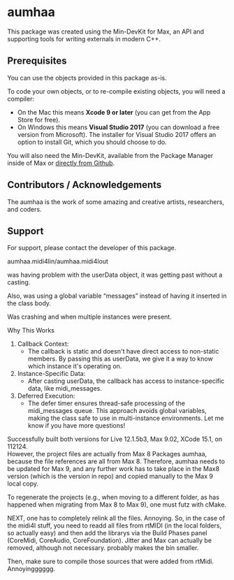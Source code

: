 # aumhaa
This package was created using the Min-DevKit for Max, an API and supporting tools for writing externals in modern C++.



## Prerequisites

You can use the objects provided in this package as-is.

To code your own objects, or to re-compile existing objects, you will need a compiler:

* On the Mac this means **Xcode 9 or later** (you can get from the App Store for free). 
* On Windows this means **Visual Studio 2017** (you can download a free version from Microsoft). The installer for Visual Studio 2017 offers an option to install Git, which you should choose to do.

You will also need the Min-DevKit, available from the Package Manager inside of Max or [directly from Github](https://github.com/Cycling74/min-devkit).




## Contributors / Acknowledgements

The aumhaa is the work of some amazing and creative artists, researchers, and coders.



## Support

For support, please contact the developer of this package.


aumhaa.midi4lin/aumhaa.midi4lout

was having problem with the userData object, it was getting past without a casting. 

Also, was using a global variable “messages” instead of having it inserted in the class body. 

Was crashing and when multiple instances were present. 

Why This Works
1. Callback Context:
    * The callback is static and doesn't have direct access to non-static members. By passing this as userData, we give it a way to know which instance it's operating on.
2. Instance-Specific Data:
    * After casting userData, the callback has access to instance-specific data, like midi_messages.
3. Deferred Execution:
    * The defer timer ensures thread-safe processing of the midi_messages queue.
This approach avoids global variables, making the class safe to use in multi-instance environments. Let me know if you have more questions!


Successfully built both versions for Live 12.1.5b3, Max 9.02, XCode 15.1, on 112124.  
However, the project files are actually from Max 8 Packages aumhaa, because the file references are all from Max 8.  Therefore, aumhaa needs to be updated for Max 9, and any further work has to take place in the Max8 version (which is the version in repo) and copied manually to the Max 9 local copy. 

To regenerate the projects (e.g., when moving to a different folder, as has happened when migrating from Max 8 to Max 9), one must futz with cMake.  

NEXT, one has to completely relink all the files.  Annoying.  So, in the case of the midi4l stuff, you need to readd all files from rtMIDI (in the local folders, so actually easy) and then add the librarys via the Build Phases panel (CoreMidi, CoreAudio, CoreFoundation).  Jitter and Max can actually be removed, although not necessary.  probably makes the bin smaller. 

Then, make sure to compile those sources that were added from rtMidi. Annoyingggggg. 